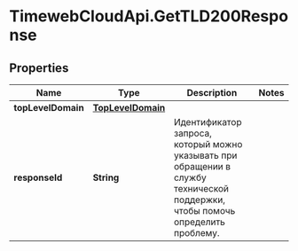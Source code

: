 # TimewebCloudApi.GetTLD200Response

## Properties

Name | Type | Description | Notes
------------ | ------------- | ------------- | -------------
**topLevelDomain** | [**TopLevelDomain**](TopLevelDomain.md) |  | 
**responseId** | **String** | Идентификатор запроса, который можно указывать при обращении в службу технической поддержки, чтобы помочь определить проблему. | 


